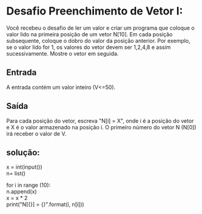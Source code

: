 # Desafio Preenchimento de Vetor I:
Você recebeu o desafio de ler um valor e criar um programa que coloque o valor lido na primeira posição de um vetor N[10]. Em cada posição subsequente, coloque o dobro do valor da posição anterior. Por exemplo, se o valor lido for 1, os valores do vetor devem ser 1,2,4,8 e assim sucessivamente. Mostre o vetor em seguida.

## Entrada
A entrada contém um valor inteiro (V<=50).

## Saída
Para cada posição do vetor, escreva "N[i] = X", onde i é a posição do vetor e X é o valor armazenado na posição i. O primeiro número do vetor N (N[0]) irá receber o valor de V.

## solução:
x = int(input())  
n= list()  

for i in range (10):  
  n.append(x)  
  x = x * 2  
  print("N[{}] = {}".format(i, n[i]))  
